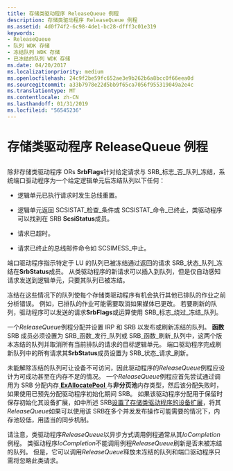 ```yaml
---
title: 存储类驱动程序 ReleaseQueue 例程
description: 存储类驱动程序 ReleaseQueue 例程
ms.assetid: 4d0f74f2-6c98-4de1-bc28-dfff3c01e319
keywords:
- ReleaseQueue
- 队列 WDK 存储
- 冻结队列 WDK 存储
- 已冻结的队列 WDK 存储
ms.date: 04/20/2017
ms.localizationpriority: medium
ms.openlocfilehash: 24c9f2be59fc652ae3e9b262b6a8bcc0f66eea0d
ms.sourcegitcommit: a33b7978e22d5bb9f65ca7056f955319049a2e4c
ms.translationtype: MT
ms.contentlocale: zh-CN
ms.lasthandoff: 01/31/2019
ms.locfileid: "56545236"
---
```

# <a name="storage-class-drivers-releasequeue-routine"></a>存储类驱动程序 ReleaseQueue 例程


## <span id="ddk_storage_class_drivers_releasequeue_routine_kg"></span><span id="DDK_STORAGE_CLASS_DRIVERS_RELEASEQUEUE_ROUTINE_KG"></span>


除非存储类驱动程序 ORs **SrbFlags**针对给定请求与 SRB\_标志\_否\_队列\_冻结，系统端口驱动程序为一个给定逻辑单元后冻结队列以下任何：

-   逻辑单元已执行请求时发生总线重置。

-   逻辑单元返回 SCSISTAT\_检查\_条件或 SCSISTAT\_命令\_已终止，类驱动程序可以找到在 SRB **ScsiStatus**成员。

-   请求已超时。

-   请求已终止的总线邮件命令如 SCSIMESS\_中止。

端口驱动程序指示特定于 LU 的队列已被冻结通过返回的请求 SRB\_状态\_队列\_冻结在**SrbStatus**成员。 从类驱动程序的新请求可以插入到队列，但是仅自动感知请求发送到逻辑单元，只要其队列已被冻结。

冻结在这些情况下的队列使每个存储类驱动程序有机会执行其他已排队的作业之前分析错误。 例如，已排队的作业可能需要取消如果媒体已更改。 若要刷新的队列，驱动程序可以发送的请求**SrbFlags**或运算使用 SRB\_标志\_绕过\_冻结\_队列。

一个*ReleaseQueue*例程分配并设置 IRP 和 SRB 以发布或刷新冻结的队列。 **函数**SRB 成员必须设置为 SRB\_函数\_发行\_队列或 SRB\_函数\_刷新\_队列中，这两个版本冻结的队列并取消所有当前排队的请求的目标逻辑单元。 端口驱动程序完成刷新队列中的所有请求其**SrbStatus**成员设置为 SRB\_状态\_请求\_刷新。

未能解除冻结的队列可让设备不可访问，因此驱动程序的*ReleaseQueue*例程应设计为可成功甚至在内存不足的情况。 一个*ReleaseQueue*例程应首先尝试通过调用为 SRB 分配内存[ **ExAllocatePool** ](https://msdn.microsoft.com/library/windows/hardware/ff544501)与**非分页池**内存类型，然后该分配失败时，如果使用已预先分配驱动程序初始化期间 SRB。 如果该驱动程序分配用于保留时保存初始化其设备扩展，如中所述 SRB[设置了存储类驱动程序的设备扩展](setting-up-a-storage-class-driver-s-device-extension.md)，将其*ReleaseQueue*如果可以使用该 SRB在多个并发发布操作可能需要的情况下，内存池较低，用适当的同步机制。

请注意，类驱动程序*ReleaseQueue*以异步方式调用例程通常从其*IoCompletion*例程。 类驱动程序*IoCompletion*不能调用例程*ReleaseQueue*刷新是否未被冻结的队列。 但是，它可以调用*ReleaseQueue*释放未冻结的队列和端口驱动程序只需将忽略此类请求。

 

 




